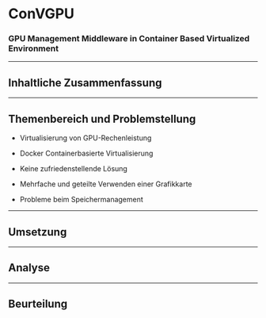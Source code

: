 # ConVGPU

### GPU Management Middleware in Container Based Virtualized Environment

---

## Inhaltliche Zusammenfassung

---

## Themenbereich und Problemstellung

- Virtualisierung von GPU-Rechenleistung

- Docker Containerbasierte Virtualisierung

- Keine zufriedenstellende Lösung

- Mehrfache und geteilte Verwenden einer Grafikkarte 

- Probleme beim Speichermanagement

---

## Umsetzung



---

## Analyse

---

## Beurteilung
